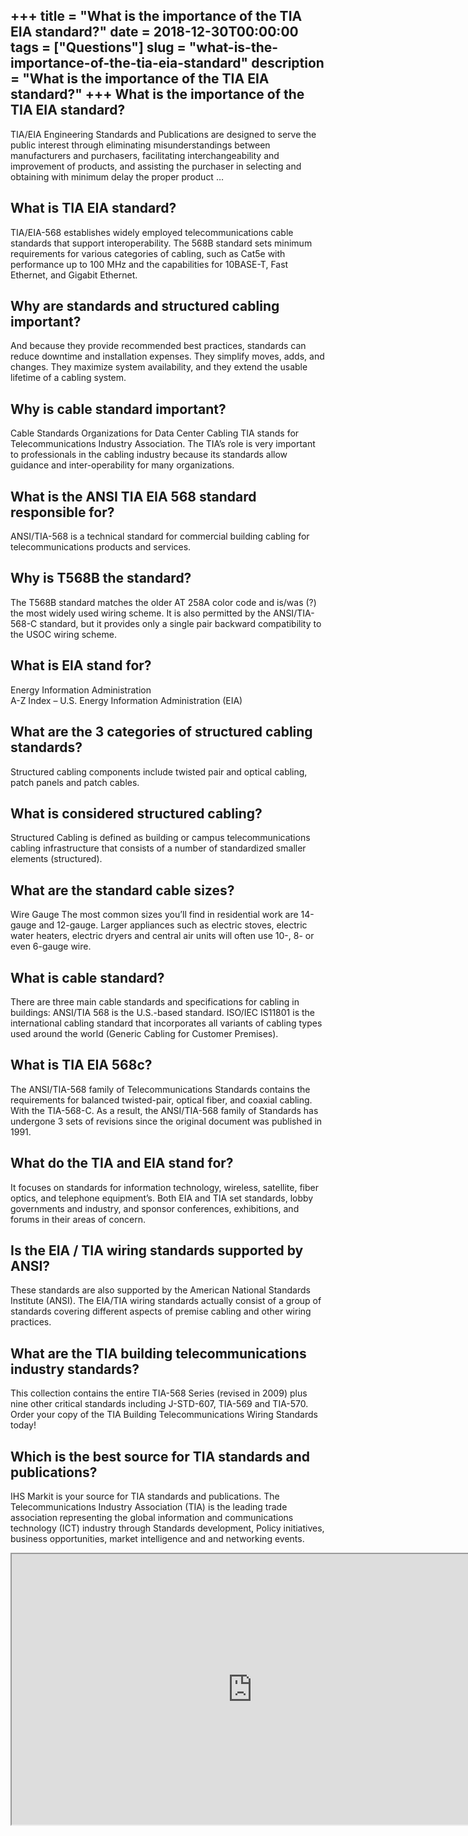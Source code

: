 +++
title = "What is the importance of the TIA EIA standard?"
date = 2018-12-30T00:00:00
tags = ["Questions"]
slug = "what-is-the-importance-of-the-tia-eia-standard"
description = "What is the importance of the TIA EIA standard?"
+++
What is the importance of the TIA EIA standard?
-----------------------------------------------

TIA/EIA Engineering Standards and Publications are designed to serve the public interest through eliminating misunderstandings between manufacturers and purchasers, facilitating interchangeability and improvement of products, and assisting the purchaser in selecting and obtaining with minimum delay the proper product …

What is TIA EIA standard?
-------------------------

TIA/EIA-568 establishes widely employed telecommunications cable standards that support interoperability. The 568B standard sets minimum requirements for various categories of cabling, such as Cat5e with performance up to 100 MHz and the capabilities for 10BASE-T, Fast Ethernet, and Gigabit Ethernet.

Why are standards and structured cabling important?
---------------------------------------------------

And because they provide recommended best practices, standards can reduce downtime and installation expenses. They simplify moves, adds, and changes. They maximize system availability, and they extend the usable lifetime of a cabling system.

Why is cable standard important?
--------------------------------

Cable Standards Organizations for Data Center Cabling TIA stands for Telecommunications Industry Association. The TIA’s role is very important to professionals in the cabling industry because its standards allow guidance and inter-operability for many organizations.

What is the ANSI TIA EIA 568 standard responsible for?
------------------------------------------------------

ANSI/TIA-568 is a technical standard for commercial building cabling for telecommunications products and services.

Why is T568B the standard?
--------------------------

The T568B standard matches the older AT 258A color code and is/was (?) the most widely used wiring scheme. It is also permitted by the ANSI/TIA-568-C standard, but it provides only a single pair backward compatibility to the USOC wiring scheme.

What is EIA stand for?
----------------------

Energy Information Administration  
A-Z Index – U.S. Energy Information Administration (EIA)

What are the 3 categories of structured cabling standards?
----------------------------------------------------------

Structured cabling components include twisted pair and optical cabling, patch panels and patch cables.

What is considered structured cabling?
--------------------------------------

Structured Cabling is defined as building or campus telecommunications cabling infrastructure that consists of a number of standardized smaller elements (structured).

What are the standard cable sizes?
----------------------------------

Wire Gauge The most common sizes you’ll find in residential work are 14-gauge and 12-gauge. Larger appliances such as electric stoves, electric water heaters, electric dryers and central air units will often use 10-, 8- or even 6-gauge wire.

What is cable standard?
-----------------------

There are three main cable standards and specifications for cabling in buildings: ANSI/TIA 568 is the U.S.-based standard. ISO/IEC IS11801 is the international cabling standard that incorporates all variants of cabling types used around the world (Generic Cabling for Customer Premises).

What is TIA EIA 568c?
---------------------

The ANSI/TIA-568 family of Telecommunications Standards contains the requirements for balanced twisted-pair, optical fiber, and coaxial cabling. With the TIA-568-C. As a result, the ANSI/TIA-568 family of Standards has undergone 3 sets of revisions since the original document was published in 1991.

What do the TIA and EIA stand for?
----------------------------------

It focuses on standards for information technology, wireless, satellite, fiber optics, and telephone equipment’s. Both EIA and TIA set standards, lobby governments and industry, and sponsor conferences, exhibitions, and forums in their areas of concern.

Is the EIA / TIA wiring standards supported by ANSI?
----------------------------------------------------

These standards are also supported by the American National Standards Institute (ANSI). The EIA/TIA wiring standards actually consist of a group of standards covering different aspects of premise cabling and other wiring practices.

What are the TIA building telecommunications industry standards?
----------------------------------------------------------------

This collection contains the entire TIA-568 Series (revised in 2009) plus nine other critical standards including J-STD-607, TIA-569 and TIA-570. Order your copy of the TIA Building Telecommunications Wiring Standards today!

Which is the best source for TIA standards and publications?
------------------------------------------------------------

IHS Markit is your source for TIA standards and publications. The Telecommunications Industry Association (TIA) is the leading trade association representing the global information and communications technology (ICT) industry through Standards development, Policy initiatives, business opportunities, market intelligence and and networking events.

<iframe allow="accelerometer; autoplay; clipboard-write; encrypted-media; gyroscope; picture-in-picture" allowfullscreen="" class="__youtube_prefs__  epyt-is-override  no-lazyload" data-no-lazy="1" data-origheight="433" data-origwidth="770" data-skipgform_ajax_framebjll="" height="433" id="_ytid_20598" loading="lazy" src="https://www.youtube.com/embed/RWtT0EfhNsE?enablejsapi=1&autoplay=0&cc_load_policy=0&cc_lang_pref=&iv_load_policy=1&loop=0&modestbranding=0&rel=1&fs=1&playsinline=0&autohide=2&theme=dark&color=red&controls=1&" title="YouTube player" width="770"></iframe>